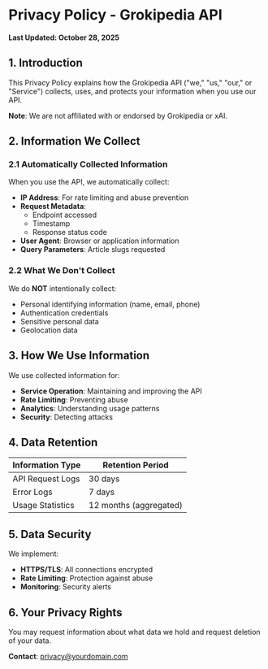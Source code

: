 # Privacy Policy - Grokipedia API

**Last Updated: October 28, 2025**

## 1. Introduction

This Privacy Policy explains how the Grokipedia API ("we," "us," "our," or "Service") collects, uses, and protects your information when you use our API.

**Note**: We are not affiliated with or endorsed by Grokipedia or xAI.

## 2. Information We Collect

### 2.1 Automatically Collected Information

When you use the API, we automatically collect:

- **IP Address**: For rate limiting and abuse prevention
- **Request Metadata**:
  - Endpoint accessed
  - Timestamp
  - Response status code
- **User Agent**: Browser or application information
- **Query Parameters**: Article slugs requested

### 2.2 What We Don't Collect

We do **NOT** intentionally collect:

- Personal identifying information (name, email, phone)
- Authentication credentials
- Sensitive personal data
- Geolocation data

## 3. How We Use Information

We use collected information for:

- **Service Operation**: Maintaining and improving the API
- **Rate Limiting**: Preventing abuse
- **Analytics**: Understanding usage patterns
- **Security**: Detecting attacks

## 4. Data Retention

| Information Type | Retention Period |
|------------------|------------------|
| API Request Logs | 30 days |
| Error Logs | 7 days |
| Usage Statistics | 12 months (aggregated) |

## 5. Data Security

We implement:

- **HTTPS/TLS**: All connections encrypted
- **Rate Limiting**: Protection against abuse
- **Monitoring**: Security alerts

## 6. Your Privacy Rights

You may request information about what data we hold and request deletion of your data.

**Contact**: <privacy@yourdomain.com>
